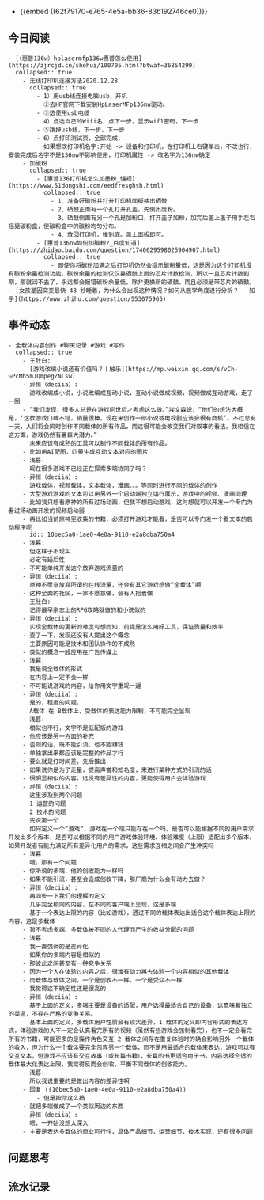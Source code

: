 - {{embed ((62f79170-e765-4e5a-bb36-83b192746ce0))}}
## 今日阅读
	- [（惠普136w）hplasermfp136w惠普怎么使用](https://zjrcjd.cn/shehui/100705.html?btwaf=36854299)
	  collapsed:: true
		- 无线打印机连接方法2020.12.28
		  collapsed:: true
			- 1）用usb线连接电脑usb，开机
			  ②去HP官网下载安装HpLaserMFp136nw驱动。
			- ③选使用usb电缆
			  4）点选自己的Wifi名，点下一步，显示wif1密码，下一步
			- ⑤拨掉usb线，下一步，下一步
			- 6）点打印测试页，全部完成，
			  如果想改打印机名字:开始 -> 设备和打印机，在打印机上右键单击，不改也行，安装完成后名字不是136nw不影响使用，打印机属性 -> 改名字为136nw确定
		- 加碳粉
		  collapsed:: true
			- [惠普136打印机怎么加墨粉_懂视](https://www.51dongshi.com/eedfresghsh.html)
			  collapsed:: true
				- 1、准备好碳粉并打开打印机面板抽出硒鼓
				- 2、硒鼓正面有一个孔打开孔盖，先倒出废粉。
				- 3、硒鼓侧面有另一个孔是加粉口，打开盖子加粉，加完后盖上盖子用手左右摇晃碳粉盒，使碳粉盒中的碳粉均匀分布。
				- 4、放回打印机，推到底。盖上面板即可。
			- [惠普136nw如何加碳粉?_百度知道](https://zhidao.baidu.com/question/1740629598025904907.html)
			  collapsed:: true
				- 即使你将碳粉加满之后打印机仍然会提示碳粉量低，这是因为这个打印机没有碳粉余量检测功能，碳粉余量的检测仅仅靠硒鼓上面的芯片计数检测，所以一旦芯片计数到期，那就回不去了，永远都会报错碳粉余量低，除非更换新的硒鼓，而且必须是带芯片的硒鼓。
	- [女孩基因突变最快 48 秒睡着，为什么会出现这种情况？如何从医学角度进行分析？ - 知乎](https://www.zhihu.com/question/553075965)
## 事件动态
	- 全载体内容创作 #聊天记录 #游戏 #写作
	  collapsed:: true
		- 王肚白:
		  [游戏改编小说还有价值吗？丨触乐](https://mp.weixin.qq.com/s/vCh-GPcMh5mJQmpegZNLsw)
		- 异恒（deciia）:
		  游戏改编成小说，小说改编成互动小说，互动小说做成视频，视频做成互动游戏，走了一圈
		- “我们发现，很多人总是在游戏问世后才考虑这么做。”埃文森说，“他们的想法大概是，‘这款游戏口碑不错，销量很棒，现在来创作一部小说或电视剧应该会很有商机’。不过总有一天，人们将会同时创作不同载体的所有作品，而这很可能会改变我们对叙事的看法。我相信在这方面，游戏仍然有着巨大潜力。”
		  未来应该有成熟的工具可以制作不同载体的所有作品。
		- 比如用AI配图，匹量生成互动文本对应的图片
		- 浅暮:
		  现在很多游戏不已经正在探索多端协同了吗？
		- 异恒（deciia）:
		  游戏载体，视频载体，文本载体，漫画。。。等同时进行不同的载体的创作
		- 大型游戏游戏的文本可以用另外一个启动端独立运行展示，游戏中的视频、漫画同理
		- 比如我只想看原神的所有过场动画，但我不想启动游戏，这时想就可以开发一个专门为看过场动画开发的视频启动器
		- 再比如当前原神里收集的书籍，必须打开游戏才能看，是否可以专门发一个看文本的启动程序呢
		  id:: 10bec5a0-1ae0-4e0a-9110-e2a8dba750a4
		- 浅暮:
		  但这样子不现实
		- 必定有延后性
		- 不可能单纯开发这个放弃游戏流量的
		- 异恒（deciia）:
		  原神不愿意放弃所谓的在线流量，还会有其它游戏想做“全载体”啊
		- 这种全面的社区，一家不愿意做，会有人抢着做
		- 王肚白:
		  记得最早杂志上的RPG攻略就做的和小说似的
		- 异恒（deciia）:
		  实现全载体的更新的难度可想而知，前提是怎么用好工具，保证质量和效率
		- 查了一下，发现还没有人提出这个概念
		- 主要原因可能是技术和团队协作的不成熟
		- 类似的概念一般应用在广告传媒上
		- 浅暮:
		  我是说全载体的形式
		- 在内容上一定不会一样
		- 不可能说游戏的内容，给你用文字重现一遍
		- 异恒（deciia）:
		  是的，程度的问题，
		  A载体 在 B载体上，受载体的表达能力限制，不可能完全呈现
		- 浅暮:
		  相似也不行，文字不是低配版的游戏
		- 他应该是另一方面的补充
		- 否则的话，既不能引流，也不能赚钱
		- 单独拿出来都应该是完整的作品才行
		- 要么就是打时间差，先后推出
		- 如果说你是为了走量，提高声誉和知名度，来进行某种方式的引流的话
		- 很明显相似的内容，远没有差异性的内容，更能使得用户去体验游戏
		- 异恒（deciia）:
		  这里涉及到两个问题
		  1 运营的问题
		  2 技术的问题
		  先说第一个
		  如何定义一个”游戏“，游戏在一个端只能存在一个吗，是否可以能根据不同的用户需求开发出多个版本，是否可以根据不同的用户游戏体验环境、体验难度（上限）适配出多个版本，如果开发者有能力满足所有差异化用户的需求，这些需求互相之间会产生冲突吗
		- 浅暮:
		  哦，那有一个问题
		- 你所说的多端，他的创收能力一样吗
		- 如果不能引流，甚至会造成创收下降，那厂商为什么会有动力去做？
		- 异恒（deciia）:
		  再同步一下我们的理解的定义
		  几乎完全相同的内容，在不同的客户端上呈现，这是多端
		  基于一个表达上限的内容（比如游戏），通过不同的载体表达出适合这个载体表达上限的内容，这是多载体
		- 暂不考虑多端、多载体被不同的人代理而产生的收益分配的问题
		- 浅暮:
		  我一直强调的是差异化
		- 如果你的多端内容是相似的
		- 那彼此之间甚至有一种竞争关系
		- 因为一个人在体验过内容之后，很难有动力再去体验一个内容相似的其他载体
		- 而载体与载体之间，一个是创收不一样，一个是受众不一样
		- 我觉得这不确定性还是很高的
		- 异恒（deciia）:
		  基于上面的定义，多端主要是设备的适配，用户选择最适合自己的设备，这意味着独立的渠道，不存在严格的竞争关系。
		  基本上面的定义，多载体用户性质会有较大差异，1 载体的定义即内容形式的表达方式，体验游戏的人不一定会认真看完所有的视频（虽然有些游戏会强制看完），也不一定会看完所有的书籍，可能更多的是操作角色交互 2 载体之间存在重复体验时的确会影响另外一个载体的收入，但为什么一个载体要完全包容另一个载体，而不是用最适合的载体来表达，游戏可以有交互文本，但游戏不应该有交互故事（或长篇书籍），长篇的书更适合电子书，内容选择合适的载体最大化表达上限，我觉得反而会创收，平衡不同载体的创收能力。
		- 浅暮:
		  所以我说重要的是做出内容的差异性啊
		- 回复 ((10bec5a0-1ae0-4e0a-9110-e2a8dba750a4))
			- 但是按你这么搞
		- 就把多端做成了一个类似周边的东西
		- 异恒（deciia）:
		  嗯，一开始没想太深入
		- 主要是表达多载体的商业可行性，具体产品细节，运营细节，技术实现，还有很多问题
## 问题思考
## 流水记录